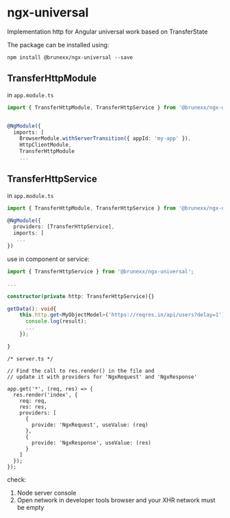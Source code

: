 # ngx-universal

Implementation http for Angular universal work based on TransferState

The package can be installed using:

`npm install @brunexx/ngx-universal --save`

## TransferHttpModule

in `app.module.ts`

```ts
import { TransferHttpModule, TransferHttpService } from '@brunexx/ngx-universal';


@NgModule({
  imports: [
    BrowserModule.withServerTransition({ appId: 'my-app' }),
    HttpClientModule,
    TransferHttpModule
    ...
```

## TransferHttpService

in `app.module.ts`

```ts
import { TransferHttpModule, TransferHttpService } from '@brunexx/ngx-universal';

@NgModule({
  providers: [TransferHttpService],
  imports: [
   ...
})
```

use in component or service:

```ts
import { TransferHttpService } from '@brunexx/ngx-universal';

...

constructor(private http: TransferHttpService){}

getData(): void{
    this.http.get<MyObjectModel>('https://reqres.in/api/users?delay=1').subscribe(result => {
      console.log(result);
      ...
    });

}

```
```
/* server.ts */

// Find the call to res.render() in the file and
// update it with providers for 'NgxRequest' and 'NgxResponse'

app.get('*', (req, res) => {
  res.render('index', {
    req: req,
    res: res,
    providers: [
      {
        provide: 'NgxRequest', useValue: (req)
      },
      {
        provide: 'NgxResponse', useValue: (res)
      }
    ]
  });
});
```

check:

1. Node server console
2. Open network in developer tools browser and your XHR network must be empty
